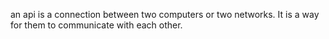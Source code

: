 an api is a connection between two computers or two networks. It is a way for them to communicate with each other. 
